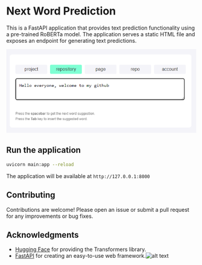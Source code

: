 # Next Word Prediction

This is a FastAPI application that provides text prediction functionality using a pre-trained RoBERTa model. The application serves a static HTML file and exposes an endpoint for generating text predictions.

![alt text](assets/image.png)

## Run the application


```bash
uvicorn main:app --reload
```

The application will be available at `http://127.0.0.1:8000`

## Contributing

Contributions are welcome! Please open an issue or submit a pull request for any improvements or bug fixes.

## Acknowledgments

- [Hugging Face](https://huggingface.co/) for providing the Transformers library.
- [FastAPI](https://fastapi.tiangolo.com/) for creating an easy-to-use web framework.![alt text](image.png)